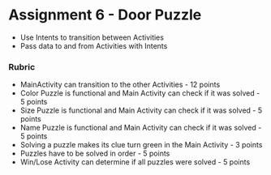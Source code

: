 # Assignment 6 - Door Puzzle

* Use Intents to transition between Activities
* Pass data to and from Activities with Intents

### Rubric

* MainActivity can transition to the other Activities - 12 points
* Color Puzzle is functional and Main Activity can check if it was solved - 5 points
* Size Puzzle is functional and Main Activity can check if it was solved - 5 points
* Name Puzzle is functional and Main Activity can check if it was solved - 5 points
* Solving a puzzle makes its clue turn green in the Main Activity - 3 points
* Puzzles have to be solved in order - 5 points
* Win/Lose Activity can determine if all puzzles were solved - 5 points
